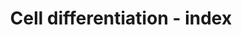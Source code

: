 ---
annotations:
- id: PW:0000650
  parent: signaling pathway
  type: Pathway Ontology
  value: signaling pathway pertinent to development
authors:
- Mkutmon
- Eweitz
description: Proteins and miRNAs associated with major cell type differentiation pathways.
last-edited: 2021-05-21
organisms:
- Bos taurus
redirect_from:
- /index.php/Pathway:WP3202
- /instance/WP3202
revision: null
schema-jsonld:
- '@context': https://schema.org/
  '@id': https://wikipathways.github.io/pathways/WP3202.html
  '@type': Dataset
  creator:
    '@type': Organization
    name: WikiPathways
  description: Proteins and miRNAs associated with major cell type differentiation
    pathways.
  keywords:
  - '?'
  - HDAC5
  - LEFTY1
  - LEFTY2
  - MEF2A
  - MEF2B
  - MEF2C
  - MEF2D
  - MIR109
  - MIR124-1
  - MIR133A1
  - MIR146A
  - MIR155
  - MIR17
  - MIR203
  - MIR20A
  - MIR24-1
  - MIR24-2
  - MIR2861
  - MIR296
  - MIR302B
  - MIR302E
  - MIR451
  - MIR9-1
  - MIR9-2
  - MYOD1
  - SRF
  - 'SRF and miRs in Smooth Muscle Differentiation and Proliferation '
  - STAT3
  - TGF-beta
  - TLX1
  - TLX2
  - TLX3
  - bta-mir-1-1
  - bta-mir-106a
  - bta-mir-122
  - bta-mir-128-1
  - bta-mir-133a-1
  - bta-mir-133b
  - bta-mir-146b
  - bta-mir-150
  - bta-mir-16a
  - bta-mir-16b
  - bta-mir-181a-1
  - bta-mir-181a-2
  - bta-mir-181b-1
  - bta-mir-181b-2
  - bta-mir-181c
  - bta-mir-181d
  - bta-mir-192
  - bta-mir-199a-1
  - bta-mir-221
  - bta-mir-222
  - bta-mir-223
  - bta-mir-302a
  - bta-mir-302c
  - bta-mir-302d
  - bta-mir-3604-1
  - bta-mir-9-1
  - miRs in Muscle Cell Differentiation
  license: CC0
  name: Cell differentiation - index
seo: CreativeWork
title: Cell differentiation - index
wpid: WP3202
---